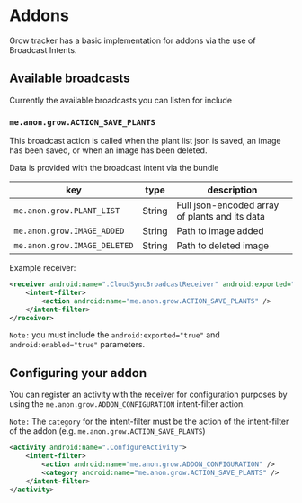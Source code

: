 # Addons

Grow tracker has a basic implementation for addons via the use of Broadcast Intents.

## Available broadcasts

Currently the available broadcasts you can listen for include

### `me.anon.grow.ACTION_SAVE_PLANTS`

This broadcast action is called when the plant list json is saved, an image has been saved, or when an image has been deleted.

Data is provided with the broadcast intent via the bundle

|key|type|description|
|---|---|---|
|`me.anon.grow.PLANT_LIST`|String|Full json-encoded array of plants and its data|
|`me.anon.grow.IMAGE_ADDED`|String|Path to image added|
|`me.anon.grow.IMAGE_DELETED`|String|Path to deleted image|

Example receiver:

```xml
<receiver android:name=".CloudSyncBroadcastReceiver" android:exported="true" android:enabled="true">
    <intent-filter>
        <action android:name="me.anon.grow.ACTION_SAVE_PLANTS" />
    </intent-filter>
</receiver>
```

`Note:` you must include the `android:exported="true"` and `android:enabled="true"` parameters.

## Configuring your addon

You can register an activity with the receiver for configuration purposes by using the `me.anon.grow.ADDON_CONFIGURATION` intent-filter action.

`Note:` The `category` for the intent-filter must be the action of the intent-filter of the addon (e.g. `me.anon.grow.ACTION_SAVE_PLANTS`)

```xml
<activity android:name=".ConfigureActivity">
    <intent-filter>
        <action android:name="me.anon.grow.ADDON_CONFIGURATION" />
        <category android:name="me.anon.grow.ACTION_SAVE_PLANTS" />
    </intent-filter>
</activity>
```
